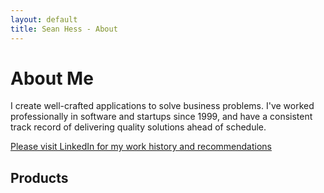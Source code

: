 ```yaml
---
layout: default
title: Sean Hess - About
---
```


About Me
========

I create well-crafted applications to solve business problems. I've worked professionally in software and startups since 1999, and have a consistent track record of delivering quality solutions ahead of schedule.

[Please visit LinkedIn for my work history and recommendations](https://www.linkedin.com/in/seanhess)

<h2>Products</h2>

